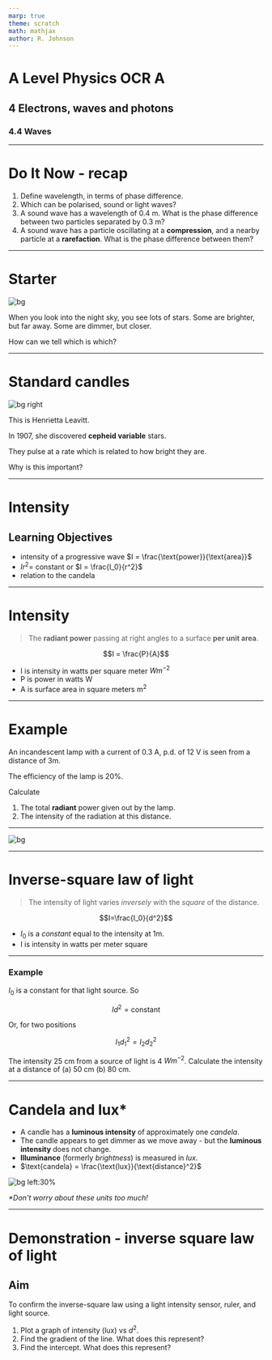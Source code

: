 ```yaml
---
marp: true
theme: scratch
math: mathjax
author: R. Johnson
---
```


# A Level Physics OCR A

## 4 Electrons, waves and photons

### 4.4 Waves

---

# Do It Now - recap

1. Define wavelength, in terms of phase difference.
2. Which can be polarised, sound or light waves?
3. A sound wave has a wavelength of 0.4 m. What is the phase difference between two particles separated by 0.3 m?
4. A sound wave has a particle oscillating at a **compression**, and a nearby particle at a **rarefaction**. What is the phase difference between them?

---

<!-- _color: white -->

# Starter

![bg](https://upload.wikimedia.org/wikipedia/commons/thumb/0/00/%D0%A1%D0%B2%D0%B5%D1%82_%D0%BE%D1%82_%D0%B4%D0%B5%D1%80%D0%B5%D0%B2%D0%BD%D0%B8_-_panoramio.jpg/2560px-%D0%A1%D0%B2%D0%B5%D1%82_%D0%BE%D1%82_%D0%B4%D0%B5%D1%80%D0%B5%D0%B2%D0%BD%D0%B8_-_panoramio.jpg)

When you look into the night sky, you see lots of stars.
Some are brighter, but far away.
Some are dimmer, but closer.

How can we tell which is which?

---

# Standard candles

![bg right](https://astronomy.swin.edu.au/cms/cpg15x/albums/userpics/Leavitt_aavso.jpg)

This is Henrietta Leavitt.

In 1907, she discovered **cepheid variable** stars.

They pulse at a rate which is related to how bright they are.

Why is this important?

---

# Intensity

## Learning Objectives

- intensity of a progressive wave $I = \frac{\text{power}}{\text{area}}$
- $Ir^2=$ constant or $I = \frac{I_0}{r^2}$
- relation to the candela

---

# Intensity

> The **radiant power** passing at right angles to a surface **per unit area**.

$$I = \frac{P}{A}$$

- I is intensity in watts per square meter $Wm^{-2}$
- P is power in watts W
- A is surface area in square meters $\text{m}^2$

---

# Example

An incandescent lamp with a current of 0.3 A, p.d. of 12 V is seen from a distance of 3m.

The efficiency of the lamp is 20%.

Calculate

1. The total **radiant** power given out by the lamp.
2. The intensity of the radiation at this distance.

---

![bg](https://upload.wikimedia.org/wikipedia/commons/thumb/2/28/Inverse_square_law.svg/2560px-Inverse_square_law.svg.png)

---

# Inverse-square law of light

> The intensity of light varies _inversely_ with the _square_ of the distance.

$$I=\frac{I_0}{d^2}$$

- $I_0$ is a _constant_ equal to the intensity at 1m.
- I is intensity in watts per meter square

---

### Example

$I_0$ is a constant for that light source. So

$$I d^2 = \text{constant}$$

Or, for two positions

$$I_1d_1^2 = I_2d_2^2$$

The intensity 25 cm from a source of light is 4 $Wm^{-2}$. Calculate the intensity at a distance of (a) 50 cm (b) 80 cm.

---

# Candela and lux\*

- A candle has a **luminous intensity** of approximately one _candela_.
- The candle appears to get dimmer as we move away - but the **luminous intensity** does not change.
- **Illuminance** (formerly _brightness_) is measured in _lux_.
- $\text{candela} = \frac{\text{lux}}{\text{distance}^2}$

![bg left:30%](https://images.unsplash.com/photo-1619378352777-1742dc62b564?w=800&auto=format&fit=crop&q=60&ixlib=rb-4.0.3&ixid=M3wxMjA3fDB8MHxzZWFyY2h8Mnx8Y2FuZGxlJTIwZmxhbWV8ZW58MHx8MHx8fDA%3D)

_\*Don't worry about these units too much!_

---

# Demonstration - inverse square law of light

## Aim

To confirm the inverse-square law using a light intensity sensor, ruler, and light source.

1. Plot a graph of intensity (lux) vs $d^2$.
2. Find the gradient of the line. What does this represent?
3. Find the intercept. What does this represent?
